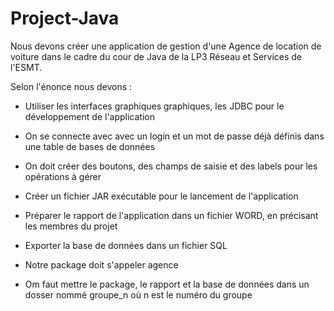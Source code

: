 # Project-Java

Nous devons créer une application de gestion d'une Agence de location de voiture dans le cadre du cour de Java
de la LP3 Réseau et Services de l'ESMT.

Selon l'énonce nous devons :

  - Utiliser les interfaces graphiques graphiques, les JDBC pour le développement de l'application
  
  - On se connecte avec avec un login et un mot de passe déjà définis dans une table de bases de données
  
  - On doit créer des boutons, des champs de saisie et des labels pour les opérations à gérer
  
  - Créer un fichier JAR exécutable pour le lancement de l'application
  
  - Préparer le rapport de l'application dans un fichier WORD, en précisant les membres du projet
  
  - Exporter la base de données dans un fichier SQL
  
  - Notre package doit s'appeler agence
  
  - Om faut mettre le package, le rapport et la base de données dans un dosser nommé groupe_n où n est le numéro du groupe

